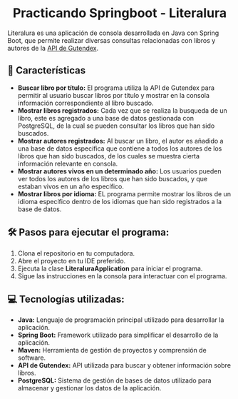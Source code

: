 <h1 align="center" id="title">Practicando Springboot - Literalura</h1>

Literalura es una aplicación de consola desarrollada en Java con Spring Boot, que permite realizar diversas consultas relacionadas con libros y autores de la [API de Gutendex](https://gutendex.com/).

  
  
<h2>🧐 Características</h2>

*   **Buscar libro por título:** El programa utiliza la API de Gutendex para permitir al usuario buscar libros por título y mostrar en la consola información correspondiente al libro buscado.
*   **Mostrar libros registrados:** Cada vez que se realiza la busqueda de un libro, este es agregado a una base de datos gestionada con PostgreSQL, de la cual se pueden consultar los libros que han sido buscados.
*   **Mostrar autores registrados:** Al buscar un libro, el autor es añadido a una base de datos específica que contiene a todos los autores de los libros que han sido buscados, de los cuales se muestra cierta información relevante en consola.
*   **Mostrar autores vivos en un determinado año:** Los usuarios pueden ver todos los autores de los libros que han sido buscados, y que estaban vivos en un año específico.
*   **Mostrar libros por idioma:** EL programa permite mostrar los libros de un idioma específico dentro de los idiomas que han sido registrados a la base de datos.

<h2>🛠️ Pasos para ejecutar el programa:</h2>
<ol>
  <li>Clona el repositorio en tu computadora.</li>
  <li>Abre el proyecto en tu IDE preferido.</li>
  <li>Ejecuta la clase <b>LiteraluraApplication</b> para iniciar el programa.</li>
  <li>Sigue las instrucciones en la consola para interactuar con el programa.</li>
</ol> 
  
  
<h2>💻 Tecnologías utilizadas:</h2>

* **Java:** Lenguaje de programación principal utilizado para desarrollar la aplicación.
* **Spring Boot:** Framework utilizado para simplificar el desarrollo de la aplicación.
* **Maven:** Herramienta de gestión de proyectos y comprensión de software.
* **API de Gutendex:** API utilizada para buscar y obtener información sobre libros.
* **PostgreSQL:** Sistema de gestión de bases de datos utilizado para almacenar y gestionar los datos de la aplicación.
